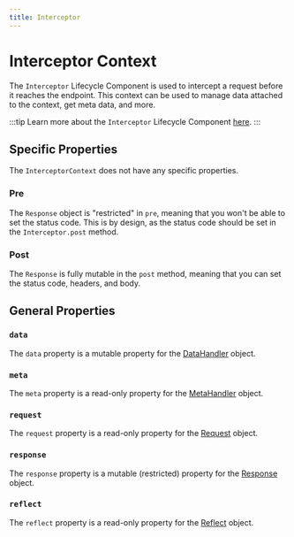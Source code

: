 ```yaml
---
title: Interceptor
---
```


# Interceptor Context

The `Interceptor` Lifecycle Component is used to intercept a request before it reaches the endpoint. This context can be used to manage data attached to the context, get meta data, and more.

:::tip
Learn more about the `Interceptor` Lifecycle Component [here][interceptors].
:::

## Specific Properties

The `InterceptorContext` does not have any specific properties.

### Pre

The `Response` object is "restricted" in `pre`, meaning that you won't be able to set the status code. This is by design, as the status code should be set in the `Interceptor.post` method.

### Post

The `Response` is fully mutable in the `post` method, meaning that you can set the status code, headers, and body.

## General Properties

### `data`

The `data` property is a mutable property for the [DataHandler][data_handler] object.

### `meta`

The `meta` property is a read-only property for the [MetaHandler][meta_handler] object.

### `request`

The `request` property is a read-only property for the [Request][request] object.

### `response`

The `response` property is a mutable (restricted) property for the [Response][response] object.

### `reflect`

The `reflect` property is a read-only property for the [Reflect][reflect] object.

[interceptors]: ../lifecycle-components/4-interceptors.md
[data_handler]: ./core/data_handler.md
[meta_handler]: ./core/meta_handler.md
[request]: ../request/1-overview.md
[response]: ../response/1-overview.md
[reflect]: ./core/reflect_handler.md
